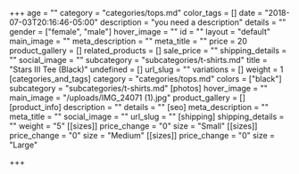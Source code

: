 +++
age = ""
category = "categories/tops.md"
color_tags = []
date = "2018-07-03T20:16:46-05:00"
description = "you need a description"
details = ""
gender = ["female", "male"]
hover_image = ""
id = ""
layout = "default"
main_image = ""
meta_description = ""
meta_title = ""
price = 20
product_gallery = []
related_products = []
sale_price = ""
shipping_details = ""
social_image = ""
subcategory = "subcategories/t-shirts.md"
title = "Stars III Tee (Black)"
undefined = []
url_slug = ""
variations = []
weight = 1
[categories_and_tags]
category = "categories/tops.md"
colors = ["black"]
subcategory = "subcategories/t-shirts.md"
[photos]
hover_image = ""
main_image = "/uploads/IMG_24071 (1).jpg"
product_gallery = []
[product_info]
description = ""
details = ""
[seo]
meta_description = ""
meta_title = ""
social_image = ""
url_slug = ""
[shipping]
shipping_details = ""
weight = "5"
[[sizes]]
price_change = "0"
size = "Small"
[[sizes]]
price_change = "0"
size = "Medium"
[[sizes]]
price_change = "0"
size = "Large"

+++
